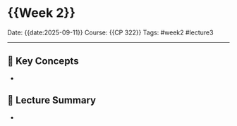 # {{Week 2}}

Date: {{date:2025-09-11}}
Course: {{CP 322}}
Tags: #week2 #lecture3

---
## 🧠 Key Concepts
- 

## 📖 Lecture Summary
- 

